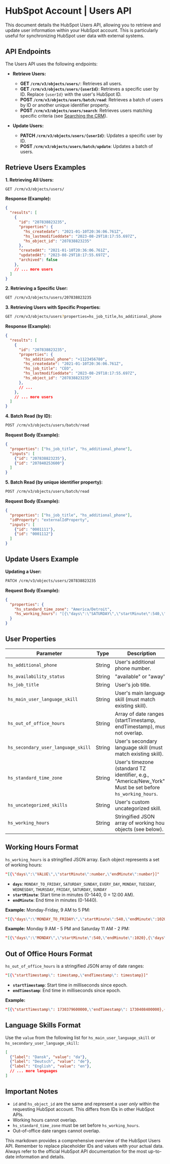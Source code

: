 # HubSpot Account | Users API

This document details the HubSpot Users API, allowing you to retrieve and update user information within your HubSpot account.  This is particularly useful for synchronizing HubSpot user data with external systems.

## API Endpoints

The Users API uses the following endpoints:

* **Retrieve Users:**
    * **GET `/crm/v3/objects/users/`**: Retrieves all users.
    * **GET `/crm/v3/objects/users/{userId}`**: Retrieves a specific user by ID.  Replace `{userId}` with the user's HubSpot ID.
    * **POST `/crm/v3/objects/users/batch/read`**: Retrieves a batch of users by ID or another unique identifier property.
    * **POST `/crm/v3/objects/users/search`**: Retrieves users matching specific criteria (see [Searching the CRM](link_to_crm_search_docs)).

* **Update Users:**
    * **PATCH `/crm/v3/objects/users/{userId}`**: Updates a specific user by ID.
    * **POST `/crm/v3/objects/users/batch/update`**: Updates a batch of users.


##  Retrieve Users Examples

**1. Retrieving All Users:**

```bash
GET /crm/v3/objects/users/
```

**Response (Example):**

```json
{
  "results": [
    {
      "id": "207838823235",
      "properties": {
        "hs_createdate": "2021-01-10T20:36:06.761Z",
        "hs_lastmodifieddate": "2023-08-29T18:17:55.697Z",
        "hs_object_id": "207838823235"
      },
      "createdAt": "2021-01-10T20:36:06.761Z",
      "updatedAt": "2023-08-29T18:17:55.697Z",
      "archived": false
    },
    // ... more users
  ]
}
```

**2. Retrieving a Specific User:**

```bash
GET /crm/v3/objects/users/207838823235
```

**3. Retrieving Users with Specific Properties:**

```bash
GET /crm/v3/objects/users?properties=hs_job_title,hs_additional_phone
```

**Response (Example):**

```json
{
  "results": [
    {
      "id": "207838823235",
      "properties": {
        "hs_additional_phone": "+1123456780",
        "hs_createdate": "2021-01-10T20:36:06.761Z",
        "hs_job_title": "CEO",
        "hs_lastmodifieddate": "2023-08-29T18:17:55.697Z",
        "hs_object_id": "207838823235"
      },
      // ...
    },
    // ... more users
  ]
}
```

**4. Batch Read (by ID):**

```bash
POST /crm/v3/objects/users/batch/read
```

**Request Body (Example):**

```json
{
  "properties": ["hs_job_title", "hs_additional_phone"],
  "inputs": [
    {"id": "207838823235"},
    {"id": "207840253600"}
  ]
}
```

**5. Batch Read (by unique identifier property):**

```bash
POST /crm/v3/objects/users/batch/read
```

**Request Body (Example):**

```json
{
  "properties": ["hs_job_title", "hs_additional_phone"],
  "idProperty": "externalIdProperty",
  "inputs": [
    {"id": "0001111"},
    {"id": "0001112"}
  ]
}
```


## Update Users Example

**Updating a User:**

```bash
PATCH /crm/v3/objects/users/207838823235
```

**Request Body (Example):**

```json
{
  "properties": {
    "hs_standard_time_zone": "America/Detroit",
    "hs_working_hours": "[{\"days\":\"SATURDAY\",\"startMinute\":540,\"endMinute\":1020},{\"days\":\"WEDNESDAY\",\"startMinute\":540,\"endMinute\":1020}]"
  }
}
```


## User Properties

| Parameter                     | Type    | Description                                                                                                  |
|---------------------------------|---------|--------------------------------------------------------------------------------------------------------------|
| `hs_additional_phone`         | String  | User's additional phone number.                                                                              |
| `hs_availability_status`      | String  | "available" or "away".                                                                                       |
| `hs_job_title`                | String  | User's job title.                                                                                            |
| `hs_main_user_language_skill` | String  | User's main language skill (must match existing skill).                                                    |
| `hs_out_of_office_hours`      | String  | Array of date ranges (startTimestamp, endTimestamp),  must not overlap.                                   |
| `hs_secondary_user_language_skill` | String  | User's secondary language skill (must match existing skill).                                                 |
| `hs_standard_time_zone`       | String  | User's timezone (standard TZ identifier, e.g., "America/New_York"). Must be set before `hs_working_hours`. |
| `hs_uncategorized_skills`     | String  | User's custom uncategorized skill.                                                                         |
| `hs_working_hours`            | String  | Stringified JSON array of working hour objects (see below).                                                |


## Working Hours Format

`hs_working_hours` is a stringified JSON array. Each object represents a set of working hours:

```json
"[{\"days\":\"VALUE\",\"startMinute\":number,\"endMinute\":number}]"
```

* **`days`**:  `MONDAY_TO_FRIDAY`, `SATURDAY_SUNDAY`, `EVERY_DAY`, `MONDAY`, `TUESDAY`, `WEDNESDAY`, `THURSDAY`, `FRIDAY`, `SATURDAY`, `SUNDAY`
* **`startMinute`**: Start time in minutes (0-1440, 0 = 12:00 AM).
* **`endMinute`**: End time in minutes (0-1440).

**Example:** Monday-Friday, 9 AM to 5 PM:

```json
"[{\"days\":\"MONDAY_TO_FRIDAY\",\"startMinute\":540,\"endMinute\":1020}]"
```

**Example:** Monday 9 AM - 5 PM and Saturday 11 AM - 2 PM:

```json
"[{\"days\":\"MONDAY\",\"startMinute\":540,\"endMinute\":1020},{\"days\":\"SATURDAY\",\"startMinute\":660,\"endMinute\":840}]"
```

## Out of Office Hours Format

`hs_out_of_office_hours` is a stringified JSON array of date ranges:

```json
"[{\"startTimestamp\": timestamp,\"endTimestamp\": timestamp}]"
```

* **`startTimestamp`**: Start time in milliseconds since epoch.
* **`endTimestamp`**: End time in milliseconds since epoch.

**Example:**

```json
"[{\"startTimestamp\": 1730379600000,\"endTimestamp\": 1730408400000},{\"startTimestamp\": 1732802400000,\"endTimestamp\": 1732831200000}]"
```


## Language Skills Format

Use the `value` from the following list for `hs_main_user_language_skill` or `hs_secondary_user_language_skill`:

```json
[
  {"label": "Dansk", "value": "da"},
  {"label": "Deutsch", "value": "de"},
  {"label": "English", "value": "en"},
  // ... more languages
]
```

## Important Notes

* `id` and `hs_object_id` are the same and represent a user *only* within the requesting HubSpot account. This differs from IDs in other HubSpot APIs.
* Working hours cannot overlap.
* `hs_standard_time_zone` must be set before `hs_working_hours`.
* Out-of-office date ranges cannot overlap.


This markdown provides a comprehensive overview of the HubSpot Users API. Remember to replace placeholder IDs and values with your actual data.  Always refer to the official HubSpot API documentation for the most up-to-date information and details.

